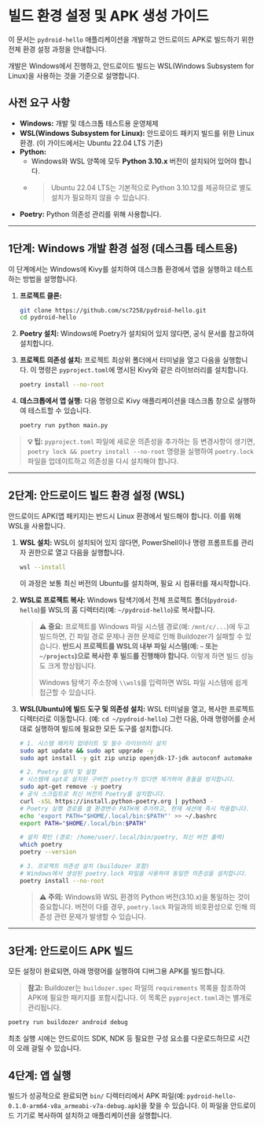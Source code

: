 # 빌드 환경 설정 및 APK 생성 가이드

이 문서는 `pydroid-hello` 애플리케이션을 개발하고 안드로이드 APK로 빌드하기 위한 전체 환경 설정 과정을 안내합니다.

개발은 Windows에서 진행하고, 안드로이드 빌드는 WSL(Windows Subsystem for Linux)을 사용하는 것을 기준으로 설명합니다.

## 사전 요구 사항

*   **Windows:** 개발 및 데스크톱 테스트용 운영체제
*   **WSL(Windows Subsystem for Linux):** 안드로이드 패키지 빌드를 위한 Linux 환경. (이 가이드에서는 Ubuntu 22.04 LTS 기준)
*   **Python:**
    *   Windows와 WSL 양쪽에 모두 **Python 3.10.x** 버전이 설치되어 있어야 합니다.
    *   > Ubuntu 22.04 LTS는 기본적으로 Python 3.10.12를 제공하므로 별도 설치가 필요하지 않을 수 있습니다.
*   **Poetry:** Python 의존성 관리를 위해 사용합니다.

---

## 1단계: Windows 개발 환경 설정 (데스크톱 테스트용)

이 단계에서는 Windows에 Kivy를 설치하여 데스크톱 환경에서 앱을 실행하고 테스트하는 방법을 설명합니다.

1.  **프로젝트 클론:**
    ```bash
    git clone https://github.com/sc7258/pydroid-hello.git
    cd pydroid-hello
    ```

2.  **Poetry 설치:**
    Windows에 Poetry가 설치되어 있지 않다면, 공식 문서를 참고하여 설치합니다.

3.  **프로젝트 의존성 설치:**
    프로젝트 최상위 폴더에서 터미널을 열고 다음을 실행합니다. 이 명령은 `pyproject.toml`에 명시된 Kivy와 같은 라이브러리를 설치합니다.
    ```bash
    poetry install --no-root
    ```

4.  **데스크톱에서 앱 실행:**
    다음 명령으로 Kivy 애플리케이션을 데스크톱 창으로 실행하여 테스트할 수 있습니다.
    ```bash
    poetry run python main.py
    ```

> **💡 팁:** `pyproject.toml` 파일에 새로운 의존성을 추가하는 등 변경사항이 생기면, `poetry lock && poetry install --no-root` 명령을 실행하여 `poetry.lock` 파일을 업데이트하고 의존성을 다시 설치해야 합니다.

---

## 2단계: 안드로이드 빌드 환경 설정 (WSL)

안드로이드 APK(앱 패키지)는 반드시 Linux 환경에서 빌드해야 합니다. 이를 위해 WSL을 사용합니다.

1.  **WSL 설치:**
    WSL이 설치되어 있지 않다면, PowerShell이나 명령 프롬프트를 관리자 권한으로 열고 다음을 실행합니다.
    ```bash
    wsl --install
    ```
    이 과정은 보통 최신 버전의 Ubuntu를 설치하며, 필요 시 컴퓨터를 재시작합니다.

2.  **WSL로 프로젝트 복사:**
    Windows 탐색기에서 전체 프로젝트 폴더(`pydroid-hello`)를 WSL의 홈 디렉터리(예: `~/pydroid-hello`)로 복사합니다.

    > **⚠️ 중요:** 프로젝트를 Windows 파일 시스템 경로(예: `/mnt/c/...`)에 두고 빌드하면, 긴 파일 경로 문제나 권한 문제로 인해 Buildozer가 실패할 수 있습니다. **반드시 프로젝트를 WSL의 내부 파일 시스템(예: `~` 또는 `~/projects`)으로 복사한 후 빌드를 진행해야 합니다.** 이렇게 하면 빌드 성능도 크게 향상됩니다.
    >
    > Windows 탐색기 주소창에 `\\wsl$`를 입력하면 WSL 파일 시스템에 쉽게 접근할 수 있습니다.

3.  **WSL(Ubuntu)에 빌드 도구 및 의존성 설치:**
    WSL 터미널을 열고, 복사한 프로젝트 디렉터리로 이동합니다. (예: `cd ~/pydroid-hello`)
    그런 다음, 아래 명령어를 순서대로 실행하여 빌드에 필요한 모든 도구를 설치합니다.

    ```bash
    # 1. 시스템 패키지 업데이트 및 필수 라이브러리 설치
    sudo apt update && sudo apt upgrade -y
    sudo apt install -y git zip unzip openjdk-17-jdk autoconf automake libtool pkg-config zlib1g-dev libncurses5-dev libncursesw5-dev libtinfo5 cmake libffi-dev libssl-dev

    # 2. Poetry 설치 및 설정
    # 시스템에 apt로 설치된 구버전 poetry가 있다면 제거하여 충돌을 방지합니다.
    sudo apt-get remove -y poetry
    # 공식 스크립트로 최신 버전의 Poetry를 설치합니다.
    curl -sSL https://install.python-poetry.org | python3 -
    # Poetry 실행 경로를 셸 환경변수 PATH에 추가하고, 현재 세션에 즉시 적용합니다.
    echo 'export PATH="$HOME/.local/bin:$PATH"' >> ~/.bashrc
    export PATH="$HOME/.local/bin:$PATH"
    
    # 설치 확인 (경로: /home/user/.local/bin/poetry, 최신 버전 출력)
    which poetry
    poetry --version

    # 3. 프로젝트 의존성 설치 (buildozer 포함)
    # Windows에서 생성된 poetry.lock 파일을 사용하여 동일한 의존성을 설치합니다.
    poetry install --no-root
    ```
    > **⚠️ 주의:** Windows와 WSL 환경의 Python 버전(3.10.x)을 통일하는 것이 중요합니다. 버전이 다를 경우, `poetry.lock` 파일과의 비호환성으로 인해 의존성 관련 문제가 발생할 수 있습니다.

---

## 3단계: 안드로이드 APK 빌드

모든 설정이 완료되면, 아래 명령어를 실행하여 디버그용 APK를 빌드합니다.

> **참고:** Buildozer는 `buildozer.spec` 파일의 `requirements` 목록을 참조하여 APK에 필요한 패키지를 포함시킵니다. 이 목록은 `pyproject.toml`과는 별개로 관리됩니다.

```bash
poetry run buildozer android debug
```

최초 실행 시에는 안드로이드 SDK, NDK 등 필요한 구성 요소를 다운로드하므로 시간이 오래 걸릴 수 있습니다.

## 4단계: 앱 실행

빌드가 성공적으로 완료되면 `bin/` 디렉터리에서 APK 파일(예: `pydroid-hello-0.1.0-arm64-v8a_armeabi-v7a-debug.apk`)을 찾을 수 있습니다. 이 파일을 안드로이드 기기로 복사하여 설치하고 애플리케이션을 실행합니다.
